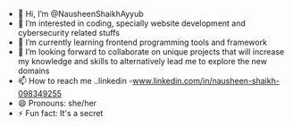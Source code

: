 - 👋 Hi, I’m @NausheenShaikhAyyub
- 👀 I’m interested in coding, specially website development and cybersecurity related stuffs
- 🌱 I’m currently learning frontend programming tools and framework
- 💞️ I’m looking forward to collaborate on unique projects that will increase my knowledge and skills to alternatively lead me to explore the new domains
- 📫 How to reach me ..linkedin -www.linkedin.com/in/nausheen-shaikh-098349255
- 😄 Pronouns: she/her
- ⚡ Fun fact: It's a secret

<!---
NausheenShaikhAyyub/NausheenShaikhAyyub is a ✨ special ✨ repository because its `README.md` (this file) appears on your GitHub profile.
You can click the Preview link to take a look at your changes.
--->
